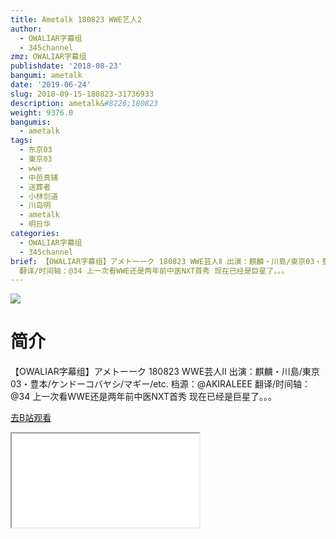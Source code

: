 ```yaml
---
title: Ametalk 180823 WWE艺人2
author:
  - OWALIAR字幕组
  - 345channel
zmz: OWALIAR字幕组
publishdate: '2018-08-23'
bangumi: ametalk
date: '2019-06-24'
slug: 2018-09-15-180823-31736933
description: ametalk&#8226;180823
weight: 9376.0
bangumis:
  - ametalk
tags:
  - 东京03
  - 東京03
  - wwe
  - 中邑真辅
  - 送葬者
  - 小林剑道
  - 川岛明
  - ametalk
  - 明日华
categories:
  - OWALIAR字幕组
  - 345channel
brief: 【OWALIAR字幕组】アメトーーク 180823 WWE芸人Ⅱ 出演：麒麟・川島/東京03・豊本/ケンドーコバヤシ/マギー/etc. 档源：@AKIRALEEE
  翻译/时间轴：@34 上一次看WWE还是两年前中医NXT首秀 现在已经是巨星了。。。
---
```

![](https://raw.githubusercontent.com/tcgriffith/owaraisite/master/static/tmpimg/fd275f1b31737081874238d6b5fbd5db13b112a3.jpg.480.jpg)
# 简介  
【OWALIAR字幕组】アメトーーク 180823
WWE芸人Ⅱ
出演：麒麟・川島/東京03・豊本/ケンドーコバヤシ/マギー/etc.
档源：@AKIRALEEE
翻译/时间轴：@34
上一次看WWE还是两年前中医NXT首秀 现在已经是巨星了。。。  

[去B站观看](https://www.bilibili.com/video/av31736933/)
<div class ="resp-container"><iframe class="testiframe" src="//player.bilibili.com/player.html?aid=31736933"", scrolling="no", allowfullscreen="true" > </iframe></div> 
